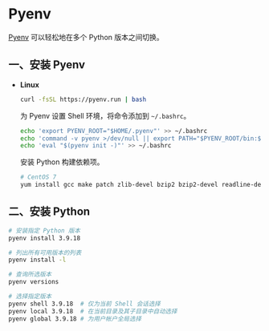 # Pyenv

[Pyenv](https://github.com/pyenv/pyenv) 可以轻松地在多个 Python 版本之间切换。

## 一、安装 Pyenv

- **Linux**

  ```sh
  curl -fsSL https://pyenv.run | bash
  ```
  
  为 Pyenv 设置 Shell 环境，将命令添加到 `~/.bashrc`。
  
  ```sh
  echo 'export PYENV_ROOT="$HOME/.pyenv"' >> ~/.bashrc
  echo 'command -v pyenv >/dev/null || export PATH="$PYENV_ROOT/bin:$PATH"' >> ~/.bashrc
  echo 'eval "$(pyenv init -)"' >> ~/.bashrc
  ```
  
  安装 Python 构建依赖项。
  
  ```sh
  # CentOS 7
  yum install gcc make patch zlib-devel bzip2 bzip2-devel readline-devel sqlite sqlite-devel openssl-devel tk-devel libffi-devel xz-devel
  ```

## 二、安装 Python

```sh
# 安装指定 Python 版本
pyenv install 3.9.18

# 列出所有可用版本的列表
pyenv install -l

# 查询所选版本
pyenv versions

# 选择指定版本
pyenv shell 3.9.18  # 仅为当前 Shell 会话选择
pyenv local 3.9.18  # 在当前目录及其子目录中自动选择
pyenv global 3.9.18 # 为用户帐户全局选择
```

